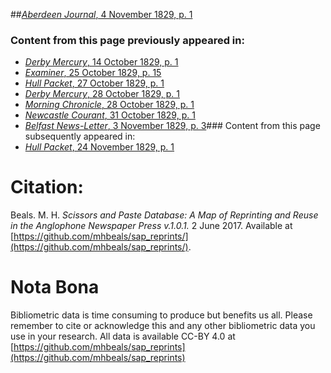 ##[*Aberdeen Journal*, 4 November 1829, p. 1](https://mhbeals.github.io/sap_html/Aberdeen-Journal/Aberdeen-Journal-4-November-1829-p-1)

### Content from this page previously appeared in:
+ [*Derby Mercury*, 14 October 1829, p. 1](https://mhbeals.github.io/sap_html/Derby-Mercury/Derby-Mercury-14-October-1829-p-1)
+ [*Examiner*, 25 October 1829, p. 15](https://mhbeals.github.io/sap_html/Examiner/Examiner-25-October-1829-p-15)
+ [*Hull Packet*, 27 October 1829, p. 1](https://mhbeals.github.io/sap_html/Hull-Packet/Hull-Packet-27-October-1829-p-1)
+ [*Derby Mercury*, 28 October 1829, p. 1](https://mhbeals.github.io/sap_html/Derby-Mercury/Derby-Mercury-28-October-1829-p-1)
+ [*Morning Chronicle*, 28 October 1829, p. 1](https://mhbeals.github.io/sap_html/Morning-Chronicle/Morning-Chronicle-28-October-1829-p-1)
+ [*Newcastle Courant*, 31 October 1829, p. 1](https://mhbeals.github.io/sap_html/Newcastle-Courant/Newcastle-Courant-31-October-1829-p-1)
+ [*Belfast News-Letter*, 3 November 1829, p. 3](https://mhbeals.github.io/sap_html/Belfast-News-Letter/Belfast-News-Letter-3-November-1829-p-3)### Content from this page subsequently appeared in:
+ [*Hull Packet*, 24 November 1829, p. 1](https://mhbeals.github.io/sap_html/Hull-Packet/Hull-Packet-24-November-1829-p-1)
                    
# Citation: 

Beals. M. H. *Scissors and Paste Database: A Map of Reprinting and Reuse in the Anglophone Newspaper Press v.1.0.1.* 2 June 2017. Available at [https://github.com/mhbeals/sap_reprints/](https://github.com/mhbeals/sap_reprints/). 
                    
# Nota Bona

Bibliometric data is time consuming to produce but benefits us all. Please remember to cite or acknowledge this and any other bibliometric data you use in your research. All data is available CC-BY 4.0 at [https://github.com/mhbeals/sap_reprints](https://github.com/mhbeals/sap_reprints)
